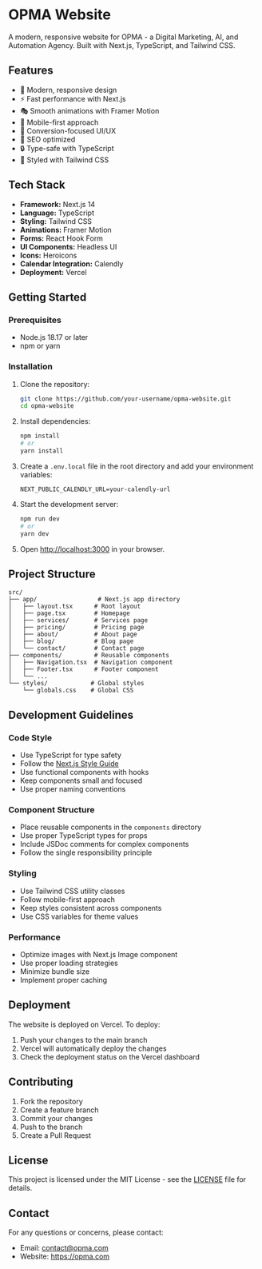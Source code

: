 # OPMA Website

A modern, responsive website for OPMA - a Digital Marketing, AI, and Automation Agency. Built with Next.js, TypeScript, and Tailwind CSS.

## Features

- 🎨 Modern, responsive design
- ⚡ Fast performance with Next.js
- 🎭 Smooth animations with Framer Motion
- 📱 Mobile-first approach
- 🎯 Conversion-focused UI/UX
- 📝 SEO optimized
- 🔒 Type-safe with TypeScript
- 🎨 Styled with Tailwind CSS

## Tech Stack

- **Framework:** Next.js 14
- **Language:** TypeScript
- **Styling:** Tailwind CSS
- **Animations:** Framer Motion
- **Forms:** React Hook Form
- **UI Components:** Headless UI
- **Icons:** Heroicons
- **Calendar Integration:** Calendly
- **Deployment:** Vercel

## Getting Started

### Prerequisites

- Node.js 18.17 or later
- npm or yarn

### Installation

1. Clone the repository:
   ```bash
   git clone https://github.com/your-username/opma-website.git
   cd opma-website
   ```

2. Install dependencies:
   ```bash
   npm install
   # or
   yarn install
   ```

3. Create a `.env.local` file in the root directory and add your environment variables:
   ```
   NEXT_PUBLIC_CALENDLY_URL=your-calendly-url
   ```

4. Start the development server:
   ```bash
   npm run dev
   # or
   yarn dev
   ```

5. Open [http://localhost:3000](http://localhost:3000) in your browser.

## Project Structure

```
src/
├── app/                 # Next.js app directory
│   ├── layout.tsx      # Root layout
│   ├── page.tsx        # Homepage
│   ├── services/       # Services page
│   ├── pricing/        # Pricing page
│   ├── about/          # About page
│   ├── blog/           # Blog page
│   └── contact/        # Contact page
├── components/         # Reusable components
│   ├── Navigation.tsx  # Navigation component
│   ├── Footer.tsx      # Footer component
│   └── ...
└── styles/            # Global styles
    └── globals.css    # Global CSS
```

## Development Guidelines

### Code Style

- Use TypeScript for type safety
- Follow the [Next.js Style Guide](https://nextjs.org/docs/basic-features/eslint)
- Use functional components with hooks
- Keep components small and focused
- Use proper naming conventions

### Component Structure

- Place reusable components in the `components` directory
- Use proper TypeScript types for props
- Include JSDoc comments for complex components
- Follow the single responsibility principle

### Styling

- Use Tailwind CSS utility classes
- Follow mobile-first approach
- Keep styles consistent across components
- Use CSS variables for theme values

### Performance

- Optimize images with Next.js Image component
- Use proper loading strategies
- Minimize bundle size
- Implement proper caching

## Deployment

The website is deployed on Vercel. To deploy:

1. Push your changes to the main branch
2. Vercel will automatically deploy the changes
3. Check the deployment status on the Vercel dashboard

## Contributing

1. Fork the repository
2. Create a feature branch
3. Commit your changes
4. Push to the branch
5. Create a Pull Request

## License

This project is licensed under the MIT License - see the [LICENSE](LICENSE) file for details.

## Contact

For any questions or concerns, please contact:
- Email: contact@opma.com
- Website: https://opma.com 